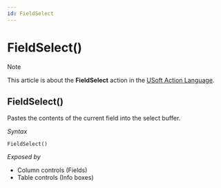 ```yaml
---
id: FieldSelect
---
```


# FieldSelect()



> [!NOTE]
> This article is about the **FieldSelect** action in the [USoft Action Language](/docs/Task%20flow/Action%20Language%20reference/USoft%20Action%20Language.md).

## **FieldSelect()**

Pastes the contents of the current field into the select buffer.

*Syntax*

```
FieldSelect()
```

*Exposed by*

- Column controls (Fields)
- Table controls (Info boxes)